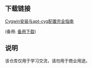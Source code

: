 

## 下载链接
[Cygwin安装与apt-cyg配置完全指南](https://pan.quark.cn/s/17f1c42abad0) 

(备用: [备用下载](https://pan.baidu.com/s/18XWvjgeNRm09dusOb5pHAQ?pwd=1234))

## 说明

该仓库仅用于学习交流，请勿用于商业用途。
